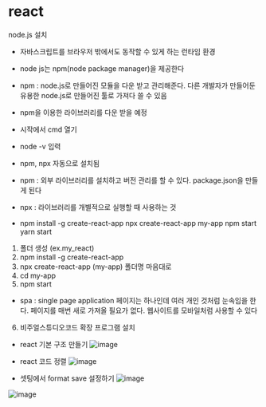 # react

 node.js 설치
   * 자바스크립트를 브라우저 밖에서도 동작할 수 있게 하는 런타임 환경
   * node js는 npm(node package manager)을 제공한다
   * npm : node.js로 만들어진 모듈을 다운 받고 관리해준다. 다른 개발자가 만들어둔 유용한 node.js로 만들어진 툴로 가져다 쓸 수 있음
   * npm을 이용한 라이브러리를 다운 받을 예정
  
   * 시작에서 cmd 열기
   * node -v 입력
   * npm, npx 자동으로 설치됨
   * npm : 외부 라이브러리를 설치하고 버전 관리를 할 수 있다. package.json을 만들게 된다
   * npx : 라이브러리를 개별적으로 실행할 때 사용하는 것
   * 
     npm install -g create-react-app
     npx create-react-app my-app
     npm start
     yarn start


1. 폴더 생성 (ex.my_react)
2. npm install -g create-react-app
3. npx create-react-app (my-app) 폴더명 마음대로
4. cd my-app
5. npm start

* spa : single page application
       페이지는 하나인데 여러 개인 것처럼 눈속임을 한다.
       페이지를 매번 새로 가져올 필요가 없다. 웹사이트를 모바일처럼 사용할 수 있다
  
6. 비주얼스튜디오코드 확장 프로그램 설치
- react 기본 구조 만들기
![image](https://github.com/aeiouzz/react/assets/145514483/59b12336-284d-4356-8aca-5d45a1c7540d)
  
- react 코드 정렬
![image](https://github.com/aeiouzz/react/assets/145514483/ba9548d7-d573-46ec-9e4b-9fde3a5cbd62)

- 셋팅에서 format save 설정하기
 ![image](https://github.com/aeiouzz/react/assets/145514483/d991d0f7-9d4f-42d6-a212-f5ef06e4d1ad)

![image](https://github.com/aeiouzz/react/assets/145514483/b6d086c1-028e-4715-a066-a8cb81b1a91b)






       

       
     
     



